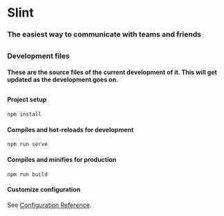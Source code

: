 # Slint
### The easiest way to communicate with teams and friends

##
### Development files
#### These are the source files of the current development of it. This will get updated as the development goes on.

##
#### Project setup
```
npm install
```

#### Compiles and hot-reloads for development
```
npm run serve
```

#### Compiles and minifies for production
```
npm run build
```

#### Customize configuration
See [Configuration Reference](https://cli.vuejs.org/config/).
